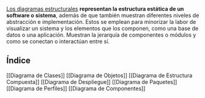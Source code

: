 [Los diagramas estructurales](https://support.office.com/en-us/article/create-a-uml-static-structure-diagram-bb11b3df-8830-4e31-a437-332585da7ce8) **representan la estructura estática de un software o sistema**, además de que también muestran diferentes niveles de abstracción e implementación. Estos se emplean para minorizar la labor de visualizar un sistema y los elementos que los componen, como una base de datos o una aplicación. Muestran la jerarquía de componentes o módulos y como se conectan o interactúan entre sí. 

## Índice
[[Diagrama de Clases]]
[[Diagrama de Objetos]]
[[Diagrama de Estructura Compuesta]]
[[Diagrama de Despliegue]]
[[Diagrama de Paquetes]]
[[Diagrama de Perfiles]]
[[Diagrama de Componentes]]

